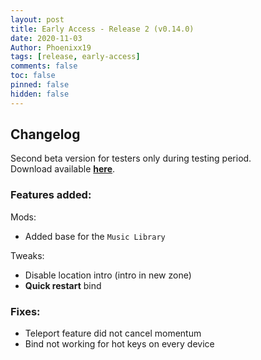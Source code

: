 ```yaml
---
layout: post
title: Early Access - Release 2 (v0.14.0)
date: 2020-11-03
Author: Phoenixx19
tags: [release, early-access]
comments: false
toc: false
pinned: false
hidden: false
---
```


## Changelog

Second beta version for testers only during testing period.<br>
Download available [**here**](https://github.com/JumpKingPlus/JumpKingPlus/releases/tag/v0.14.0).
<!-- more -->

### Features added:

Mods:
- Added base for the `Music Library`

Tweaks:
- Disable location intro (intro in new zone)
- **Quick restart** bind


### Fixes:

- Teleport feature did not cancel momentum
- Bind not working for hot keys on every device
